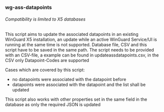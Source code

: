 ### wg-ass-datapoints

###### Compatibility is limited to X5 databases

This script aims to update the associated datapoints in an existing WinGuard X5 installation, an update while an active WinGuard Service/UI is running at the same time is not supported. Database file, CSV and this script have to be saved in the same path.
The script needs to be provided with an CSV-file, a example can be found in updateassdatapoints.csv, in the CSV only Datapoint-Codes are supported

Cases which are covered by this script:

- no datapoints were associated with the datapoint before
- datapoints were associated with the datapoint and the list shall be updated

This script also works with other properties set in the same field in the database as only the required JSON is updated
